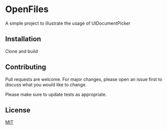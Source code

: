 #  OpenFiles


A simple project to illustrate the usage of UIDocumentPicker

## Installation

Clone and build


## Contributing
Pull requests are welcome. For major changes, please open an issue first to discuss what you would like to change.

Please make sure to update tests as appropriate.

## License
[MIT](https://choosealicense.com/licenses/mit/)
